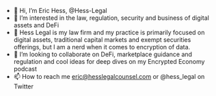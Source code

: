 - 👋 Hi, I’m Eric Hess, @Hess-Legal
- 👀 I’m interested in the law, regulation, security and business of digital assets and DeFi
- 🌱 Hess Legal is my law firm and my practice is primarily focused on digital assets, traditional capital markets and exempt securities offerings, but I am a nerd when it comes to encryption of data.
- 💞️ I’m looking to collaborate on DeFi, marketplace guidance and regulation and cool ideas for deep dives on my Encrypted Economy podcast
- 📫 How to reach me eric@hesslegalcounsel.com or @hess_legal on Twitter

<!---
Hess-Legal/Hess-Legal is a ✨ special ✨ repository because its `README.md` (this file) appears on your GitHub profile.
You can click the Preview link to take a look at your changes.
--->
